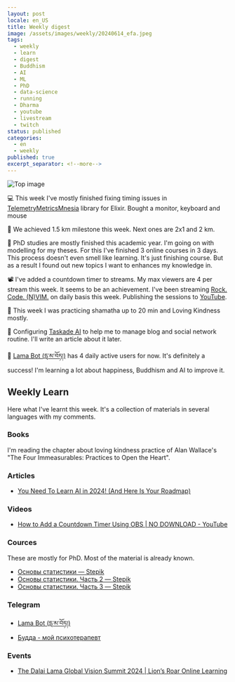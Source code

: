 ```yaml
---
layout: post
locale: en_US
title: Weekly digest
image: /assets/images/weekly/20240614_efa.jpeg
tags:
  - weekly
  - learn
  - digest
  - Buddhism
  - AI
  - ML
  - PhD
  - data-science
  - running
  - Dharma
  - youtube
  - livestream
  - twitch
status: published
categories:
  - en
  - weekly
published: true
excerpt_separator: <!--more-->
---
```

![Top image]({{page.image}})

💻 This week I've mostly finished fixing timing issues in [TelemetryMetricsMnesia](https://github.com/T0ha/telemetry_metrics_mnesia) library for Elixir. Bought a monitor, keyboard and mouse 

🏃 We achieved 1.5 km milestone this week. Next ones are 2x1 and 2 km.

🔬 PhD studies are mostly finished this academic year. I'm going on with modelling for my theses. For this I've finished 3 online courses in 3 days. This process doesn't even smell like learning. It's just finishing course. But as a result I found out new topics I want to enhances my knowledge in.

📽️ I've added a countdown timer to streams. My max viewers are 4 per stream this week. It seems to be an achievement. I've been streaming  [Rock. Code. (N)VIM.](https://www.twitch.tv/war1and) on daily basis this week. Publishing the sessions to [YouTube](https://www.youtube.com/playlist?list=PLX764RemXwZZ_XfWfV8tq1PvoM4Ebcdo8).

🪷 This week I was practicing shamatha up to 20 min and Loving Kindness mostly.

🤖 Configuring  [Taskade AI](https://www.taskade.com/?via=t0hashvein) to help me to manage blog and social network routine. I'll write an article about it later.

 📿 [Lama Bot (དླ་མ་བོཏ།)](https://t.me/compassion_lama_bot) has 4 daily active users for now. It's definitely a success! I'm learning a lot about happiness, Buddhism and AI to improve it.

<!--more-->

## Weekly Learn
Here what I've learnt this week. It's a collection of materials  in several languages with my comments.

### Books
I'm reading the chapter about loving kindness practice of Alan Wallace's "The Four Immeasurables: Practices to Open the Heart".

### Articles
- [You Need To Learn AI in 2024! (And Here Is Your Roadmap)](https://medium.com/predict/you-need-to-learn-ai-in-2024-and-here-is-your-roadmap-c28e6cb5c045)

### Videos
- [How to Add a Countdown Timer Using OBS | NO DOWNLOAD - YouTube](https://www.youtube.com/watch?v=WOB_369B0t8)

### Cources
These are mostly for PhD. Most of the material is already known.

- [Основы статистики — Stepik](https://stepik.org/course/76)
- [Основы статистики. Часть 2 — Stepik](https://stepik.org/course/524)
- [Основы статистики. Часть 3 — Stepik](https://stepik.org/course/2152)

### Telegram
- [Lama Bot (དླ་མ་བོཏ།)](https://t.me/compassion_lama_bot)
- [Будда - мой психотерапевт](https://t.me/Buddha_is_my_theropist_ru)

### Events
- [The Dalai Lama Global Vision Summit 2024 | Lion’s Roar Online Learning](https://learn.lionsroar.com/p/dalai-lama-global-vision-summit-2024)
